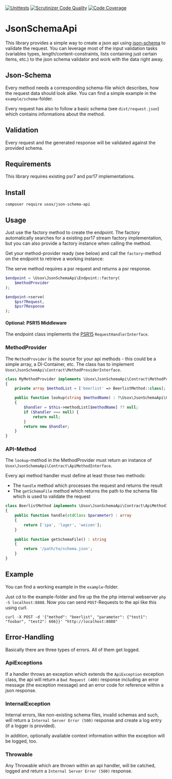 [![Unittests](https://github.com/usox/json-schema-api/actions/workflows/php.yml/badge.svg)](https://github.com/usox/json-schema-api/actions/workflows/php.yml)
[![Scrutinizer Code Quality](https://scrutinizer-ci.com/g/usox/json-schema-api/badges/quality-score.png?b=master)](https://scrutinizer-ci.com/g/usox/json-schema-api/?branch=master)
[![Code Coverage](https://scrutinizer-ci.com/g/usox/json-schema-api/badges/coverage.png?b=master)](https://scrutinizer-ci.com/g/usox/json-schema-api/?branch=master)

# JsonSchemaApi

This library provides a simple way to create a json api using [json-schema](http://json-schema.org/) to validate the request.
You can leverage most of the input validation tasks (variables types, length/content-constraints, lists containing just certain items, etc.)
to the json schema validator and work with the data right away.

## Json-Schema

Every method needs a corresponding schema-file which describes, how the request data should look alike.
You can find a simple example in the `example/schema`-folder.

Every request has also to follow a basic schema (see `dist/request.json`) which contains informations about the method.

## Validation

Every request and the generated response will be validated against the provided schema.

## Requirements

This library requires existing psr7 and psr17 implementations.

## Install

```
composer require usox/json-schema-api
```

## Usage

Just use the factory method to create the endpoint. The factory automatically searches for a existing psr17 stream factory implementation,
but you can also provide a factory instance when calling the method.

Get your method-provider ready (see below) and call the `factory`-method on the endpoint to retrieve a working instance:

The serve method requires a psr request and returns a psr response.
```php
$endpoint = \Usox\JsonSchemaApi\Endpoint::factory(
    $methodProvider
);

$endpoint->serve(
    $psr7Request,
    $psr7Response
);
```

#### Optional: PSR15 Middleware

The endpoint class implements the [PSR15](https://www.php-fig.org/psr/psr-15/) `RequestHandlerInterface`.

### MethodProvider

The `MethodProvider` is the source for your api methods - this could be a simple array, a DI-Container, etc. The class has to implement `Usox\JsonSchemApi\Contract\MethodProviderInterface`.

```php
class MyMethodProvider implements \Usox\JsonSchemaApi\Contract\MethodProviderInterface
{
    private array $methodList = ['beerlist' => BeerlistMethod::class];

    public function lookup(string $methodName) : ?\Usox\JsonSchemaApi\Contract\ApiMethodInterface 
    {
        $handler = $this->methodList[$methodName] ?? null;
        if ($handler === null) {
            return null;
        }
        return new $handler;
    }
}
```

### API-Method

The `lookup`-method in the MethodProvider must return an instance of `Usox\JsonSchemaApi\Contract\ApiMethodInterface`.

Every api method handler must define at least those two methods:
- The `handle` method which processes the request and returns the result
- The `getSchemaFile` method which returns the path to the schema file which is used to validate the request

```php
class BeerlistMethod implements \Usox\JsonSchemaApi\Contract\ApiMethodInterface
{
    public function handle(stdClass $parameter) : array
    {
        return ['ipa', 'lager', 'weizen'];
    }
    
    public function getSchemaFile() : string
    {
        return '/path/to/schema.json';
    }
}
```

## Example

You can find a working example in the `example`-folder.

Just cd to the example-folder and fire up the the php internal webserver `php -S localhost:8888`.
Now you can send `POST`-Requests to the api like this using curl.

```shell script
curl -X POST -d '{"method": "beerlist", "parameter": {"test1": "foobar", "test2": 666}}' "http://localhost:8888"
```

## Error-Handling

Basically there are three types of errors. All of them get logged.

### ApiExceptions
If a handler throws an exception which extends the `ApiException` exception class, the api will
return a `Bad Request (400)` response including an error message (the exception message) and an error code for reference
within a json response.

### InternalException
Internal errors, like non-existing schema files, invalid schemas and such, will return a `Internal Server Error (500)`
response and create a log entry (if a logger is provided).

In addition, optionally available context information within the exception will be logged, too.

### Throwable

Any Throwable which are thrown within an api handler, will be catched, logged and return a `Internal Server Error (500)` response.